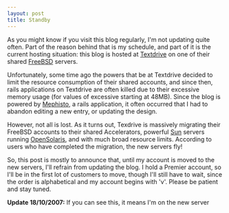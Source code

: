 ```yaml
---
layout: post
title: Standby
---
```


As you might know if you visit this blog regularly, I'm not updating quite often. Part of the reason behind that is my schedule, and part of it is the current hosting situation: this blog is hosted at [Textdrive](http://textdrive.com) on one of their shared [FreeBSD](http://freebsd.org) servers.

Unfortunately, some time ago the powers that be at Textdrive decided to limit the resource consumption of their shared accounts, and since then, rails applications on Textdrive are often killed due to their excessive memory usage (for values of excessive starting at 48MB). Since the blog is powered by [Mephisto](http://mephistoblog.com), a rails application, it often occurred that I had to abandon editing a new entry, or updating the design.

However, not all is lost. As it turns out, Texdrive is massively migrating their FreeBSD accounts to their shared Accelerators, powerful [Sun](http://sun.com) servers running [OpenSolaris](http://www.opensolaris.org/), and with much broad resource limits. According to users who have completed the migration, the new servers fly!

So, this post is mostly to announce that, until my account is moved to the new servers, I'll refrain from updating the blog. I hold a Premier account, so I'll be in the first lot of customers to move, though I'll still have to wait, since the order is alphabetical and my account begins with 'v'. Please be patient and stay tuned.

**Update 18/10/2007:** If you can see this, it means I'm on the new server
